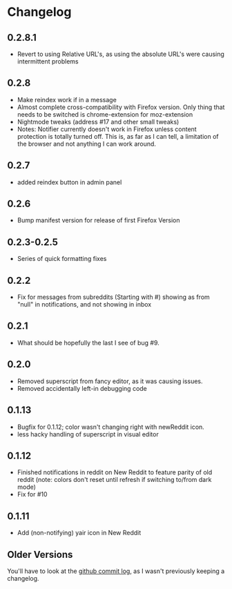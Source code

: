 # Changelog

## 0.2.8.1
* Revert to using Relative URL's, as using the absolute URL's were causing intermittent problems

## 0.2.8
* Make reindex work if in a message
* Almost complete cross-compatibility with Firefox version. Only thing that needs to be switched is chrome-extension for moz-extension
* Nightmode tweaks (address #17 and other small tweaks)
* Notes: Notifier currently doesn't work in Firefox unless content protection is totally turned off. This is, as far as I can tell, a limitation of the browser and not anything I can work around.

## 0.2.7
* added reindex button in admin panel

## 0.2.6
* Bump manifest version for release of first Firefox Version

## 0.2.3-0.2.5
* Series of quick formatting fixes

## 0.2.2
* Fix for messages from subreddits (Starting with #) showing as from "null" in notifications, and not showing in inbox

## 0.2.1
* What should be hopefully the last I see of bug #9.

## 0.2.0
* Removed superscript from fancy editor, as it was causing issues.
* Removed accidentally left-in debugging code

## 0.1.13
* Bugfix for 0.1.12; color wasn't changing right with newReddit icon.
* less hacky handling of superscript in visual editor

## 0.1.12
* Finished notifications in reddit on New Reddit to feature parity of old reddit (note: colors don't reset until refresh if switching to/from dark mode)
* Fix for #10

## 0.1.11
* Add (non-notifying) yair icon in New Reddit

## Older Versions
You'll have to look at the [github commit log](https://github.com/adhesivecheese/YAIR/commits/master), as I wasn't previously keeping a changelog.

